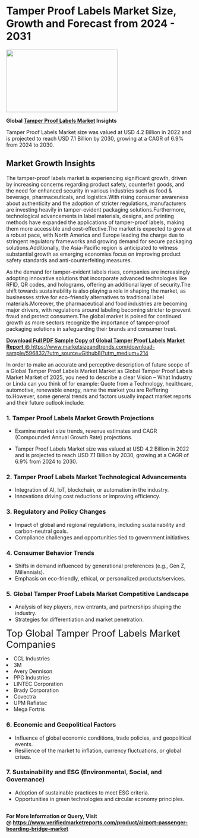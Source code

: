<H1>Tamper Proof Labels Market Size, Growth and Forecast from 2024 - 2031</H1><img class="aligncenter size-medium wp-image-584254" src="https://thirdeyenews.in/wp-content/uploads/2024/09/Global-Market-Research-300x168.jpeg" alt="" width="300" height="168" /><p><strong>Global&nbsp;<a href="https://www.marketsizeandtrends.com/download-sample/596832/?utm_source=Github8j?utm_medium=214">Tamper Proof Labels Market</a> Insights</strong></p><p>Tamper Proof Labels Market size was valued at USD 4.2 Billion in 2022 and is projected to reach USD 7.1 Billion by 2030, growing at a CAGR of 6.9% from 2024 to 2030.</p><p><h2>Market Growth Insights</h2> <p>The tamper-proof labels market is experiencing significant growth, driven by increasing concerns regarding product safety, counterfeit goods, and the need for enhanced security in various industries such as food & beverage, pharmaceuticals, and logistics.With rising consumer awareness about authenticity and the adoption of stricter regulations, manufacturers are investing heavily in tamper-evident packaging solutions.Furthermore, technological advancements in label materials, designs, and printing methods have expanded the applications of tamper-proof labels, making them more accessible and cost-effective.The market is expected to grow at a robust pace, with North America and Europe leading the charge due to stringent regulatory frameworks and growing demand for secure packaging solutions.Additionally, the Asia-Pacific region is anticipated to witness substantial growth as emerging economies focus on improving product safety standards and anti-counterfeiting measures.</p> <p><a href="sample-download-link"></a></p> <p>As the demand for tamper-evident labels rises, companies are increasingly adopting innovative solutions that incorporate advanced technologies like RFID, QR codes, and holograms, offering an additional layer of security.The shift towards sustainability is also playing a role in shaping the market, as businesses strive for eco-friendly alternatives to traditional label materials.Moreover, the pharmaceutical and food industries are becoming major drivers, with regulations around labeling becoming stricter to prevent fraud and protect consumers.The global market is poised for continued growth as more sectors recognize the importance of tamper-proof packaging solutions in safeguarding their brands and consumer trust.</p> <p><a href="get-more-info-link"></p><p><span class=""><strong>Download Full PDF Sample Copy of Global Tamper Proof Labels Market Report</strong> @ <a href="https://www.marketsizeandtrends.com/download-sample/596832/?utm_source=Github8j?utm_medium=214" target="_blank">https://www.marketsizeandtrends.com/download-sample/596832/?utm_source=Github8j?utm_medium=214</a></span></p><p>In order to make an accurate and perceptive description of future scope of a Global&nbsp;Tamper Proof Labels Market Market as Global&nbsp;Tamper Proof Labels Market Market of 2025, you need to describe a clear Vision &ndash; What Industry or Linda can you think of for example: Quote from a Technology, healthcare, automotive, renewable energy, name the market you are Reffering to.However, some general trends and factors usually impact market reports and their future outlook include:</p><h3>1.&nbsp;<strong>Tamper Proof Labels Market Growth Projections</strong></h3><ul><li>Examine market size trends, revenue estimates and CAGR (Compounded Annual Growth Rate) projections.</li><li><p>Tamper Proof Labels Market size was valued at USD 4.2 Billion in 2022 and is projected to reach USD 7.1 Billion by 2030, growing at a CAGR of 6.9% from 2024 to 2030.</p></li></ul><h3>2.&nbsp;<strong>Tamper Proof Labels Market Technological Advancements</strong></h3><ul><li>Integration of AI, IoT, blockchain, or automation in the industry.</li><li>Innovations driving cost reductions or improving efficiency.</li></ul><h3>3.&nbsp;<strong>Regulatory and Policy Changes</strong></h3><ul><li>Impact of global and regional regulations, including sustainability and carbon-neutral goals.</li><li>Compliance challenges and opportunities tied to government initiatives.</li></ul><h3>4.&nbsp;<strong>Consumer Behavior Trends</strong></h3><ul><li>Shifts in demand influenced by generational preferences (e.g., Gen Z, Millennials).</li><li>Emphasis on eco-friendly, ethical, or personalized products/services.</li></ul><h3>5.&nbsp;<strong>Global Tamper Proof Labels Market Competitive Landscape</strong></h3><ul><li>Analysis of key players, new entrants, and partnerships shaping the industry.</li><li>Strategies for differentiation and market penetration.</li></ul><p data-pm-slice="1 1 []"><span style="color: inherit; font-family: inherit; font-size: 25px;">Top Global Tamper Proof Labels Market Companies</span></p><div class="" data-test-id=""><p><li>CCL Industries</li><li> 3M</li><li> Avery Dennison</li><li> PPG Industries</li><li> LINTEC Corporation</li><li> Brady Corporation</li><li> Covectra</li><li> UPM Raflatac</li><li> Mega Fortris</li></p></div><h3>6.&nbsp;<strong>Economic and Geopolitical Factors</strong></h3><ul><li>Influence of global economic conditions, trade policies, and geopolitical events.</li><li>Resilience of the market to inflation, currency fluctuations, or global crises.</li></ul><h3>7.&nbsp;<strong>Sustainability and ESG (Environmental, Social, and Governance)</strong></h3><ul><li>Adoption of sustainable practices to meet ESG criteria.</li><li>Opportunities in green technologies and circular economy principles.</li></ul><h2><strong style="font-size: 14px;">For More Information or Query, Visit @&nbsp;</strong><a style="background-color: #ffffff; font-size: 14px;" href="https://www.marketsizeandtrends.com/report/tamper-proof-labels-market/" target="_blank">https://www.verifiedmarketreports.com/product/airport-passenger-boarding-bridge-market</a></h2>